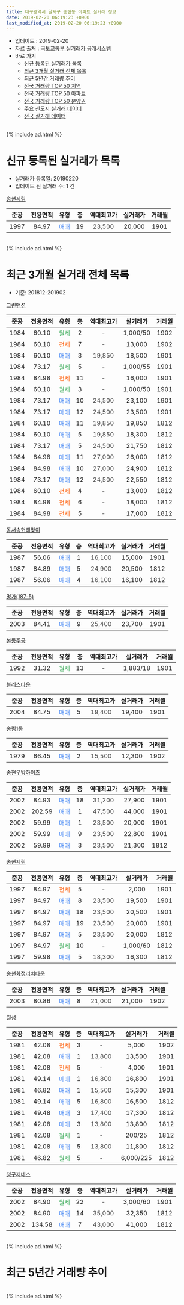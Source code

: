 ```yaml
---
title: 대구광역시 달서구 송현동 아파트 실거래 정보
date: 2019-02-20 06:19:23 +0900
last_modified_at: 2019-02-20 06:19:23 +0900
---
```


* 업데이트 : 2019-02-20
* 자료 출처 : [국토교통부 실거래가 공개시스템](http://rt.molit.go.kr)
* 바로 가기
    * [신규 등록된 실거래가 목록](#신규-등록된-실거래가-목록)
    * [최근 3개월 실거래 전체 목록](#최근-3개월-실거래-전체-목록)
    * [최근 5년간 거래량 추이](#최근-5년간-거래량-추이)
    * [전국 거래량 TOP 50 지역](https://inasie.github.io/apt-trade-info/최근-3개월-전국에서-가장-거래가-많이-발생한-지역)
    * [전국 거래량 TOP 50 아파트](https://inasie.github.io/apt-trade-info/최근-3개월-전국에서-가장-거래가-많이-발생한-아파트)
    * [전국 거래량 TOP 50 분양권](https://inasie.github.io/apt-trade-info/최근-3개월-전국에서-가장-거래가-많이-발생한-분양권)
    * [주요 신도시 실거래 데이터](https://inasie.github.io/apt-trade-info/주요-신도시)
    * [전국 실거래 데이터](https://inasie.github.io/apt-trade-info/전국)
<br>
{% include ad.html %}
<br>

# 신규 등록된 실거래가 목록
* 실거래가 등록일: 20190220
* 업데이트 된 실거래 수: 1 건


[송현제림](https://search.naver.com/search.naver?query=%EB%8C%80%EA%B5%AC%EA%B4%91%EC%97%AD%EC%8B%9C+%EB%8B%AC%EC%84%9C%EA%B5%AC+%EC%86%A1%ED%98%84%EB%8F%99+%EC%86%A1%ED%98%84%EC%A0%9C%EB%A6%BC)

|준공|전용면적|유형|층|역대최고가|실거래가|거래월|
|:---:|:---:|:---:|:---:|:---:|:---:|:---:|
|1997|84.97|<span style="color:#4285f3">매매</span>|19|<span style="color:#444444">23,500</span>|20,000|1901|


<br>
{% include ad.html %}
<br>

# 최근 3개월 실거래 전체 목록
* 기준: 201812-201902


[그린맨션](https://search.naver.com/search.naver?query=%EB%8C%80%EA%B5%AC%EA%B4%91%EC%97%AD%EC%8B%9C+%EB%8B%AC%EC%84%9C%EA%B5%AC+%EC%86%A1%ED%98%84%EB%8F%99+%EA%B7%B8%EB%A6%B0%EB%A7%A8%EC%85%98)

|준공|전용면적|유형|층|역대최고가|실거래가|거래월|
|:---:|:---:|:---:|:---:|:---:|:---:|:---:|
|1984|60.10|<span style="color:#34a853">월세</span>|2|<span style="color:#444444">-</span>|1,000/50|1902|
|1984|60.10|<span style="color:#ff5a00">전세</span>|7|<span style="color:#444444">-</span>|13,000|1902|
|1984|60.10|<span style="color:#4285f3">매매</span>|3|<span style="color:#444444">19,850</span>|18,500|1901|
|1984|73.17|<span style="color:#34a853">월세</span>|5|<span style="color:#444444">-</span>|1,000/55|1901|
|1984|84.98|<span style="color:#ff5a00">전세</span>|11|<span style="color:#444444">-</span>|16,000|1901|
|1984|60.10|<span style="color:#34a853">월세</span>|3|<span style="color:#444444">-</span>|1,000/50|1901|
|1984|73.17|<span style="color:#4285f3">매매</span>|10|<span style="color:#444444">24,500</span>|23,100|1901|
|1984|73.17|<span style="color:#4285f3">매매</span>|12|<span style="color:#444444">24,500</span>|23,500|1901|
|1984|60.10|<span style="color:#4285f3">매매</span>|11|<span style="color:#444444">19,850</span>|19,850|1812|
|1984|60.10|<span style="color:#4285f3">매매</span>|5|<span style="color:#444444">19,850</span>|18,300|1812|
|1984|73.17|<span style="color:#4285f3">매매</span>|5|<span style="color:#444444">24,500</span>|21,750|1812|
|1984|84.98|<span style="color:#4285f3">매매</span>|11|<span style="color:#444444">27,000</span>|26,000|1812|
|1984|84.98|<span style="color:#4285f3">매매</span>|10|<span style="color:#444444">27,000</span>|24,900|1812|
|1984|73.17|<span style="color:#4285f3">매매</span>|12|<span style="color:#444444">24,500</span>|22,550|1812|
|1984|60.10|<span style="color:#ff5a00">전세</span>|4|<span style="color:#444444">-</span>|13,000|1812|
|1984|84.98|<span style="color:#ff5a00">전세</span>|6|<span style="color:#444444">-</span>|18,000|1812|
|1984|84.98|<span style="color:#ff5a00">전세</span>|5|<span style="color:#444444">-</span>|17,000|1812|

[동서송현해맞이](https://search.naver.com/search.naver?query=%EB%8C%80%EA%B5%AC%EA%B4%91%EC%97%AD%EC%8B%9C+%EB%8B%AC%EC%84%9C%EA%B5%AC+%EC%86%A1%ED%98%84%EB%8F%99+%EB%8F%99%EC%84%9C%EC%86%A1%ED%98%84%ED%95%B4%EB%A7%9E%EC%9D%B4)

|준공|전용면적|유형|층|역대최고가|실거래가|거래월|
|:---:|:---:|:---:|:---:|:---:|:---:|:---:|
|1987|56.06|<span style="color:#4285f3">매매</span>|1|<span style="color:#444444">16,100</span>|15,000|1901|
|1987|84.89|<span style="color:#4285f3">매매</span>|5|<span style="color:#444444">24,900</span>|20,500|1812|
|1987|56.06|<span style="color:#4285f3">매매</span>|4|<span style="color:#444444">16,100</span>|16,100|1812|

[명가(187-5)](https://search.naver.com/search.naver?query=%EB%8C%80%EA%B5%AC%EA%B4%91%EC%97%AD%EC%8B%9C+%EB%8B%AC%EC%84%9C%EA%B5%AC+%EC%86%A1%ED%98%84%EB%8F%99+%EB%AA%85%EA%B0%80%28187-5%29)

|준공|전용면적|유형|층|역대최고가|실거래가|거래월|
|:---:|:---:|:---:|:---:|:---:|:---:|:---:|
|2003|84.41|<span style="color:#4285f3">매매</span>|9|<span style="color:#444444">25,400</span>|23,700|1901|

[본동주공](https://search.naver.com/search.naver?query=%EB%8C%80%EA%B5%AC%EA%B4%91%EC%97%AD%EC%8B%9C+%EB%8B%AC%EC%84%9C%EA%B5%AC+%EC%86%A1%ED%98%84%EB%8F%99+%EB%B3%B8%EB%8F%99%EC%A3%BC%EA%B3%B5)

|준공|전용면적|유형|층|역대최고가|실거래가|거래월|
|:---:|:---:|:---:|:---:|:---:|:---:|:---:|
|1992|31.32|<span style="color:#34a853">월세</span>|13|<span style="color:#444444">-</span>|1,883/18|1901|

[블리스타운](https://search.naver.com/search.naver?query=%EB%8C%80%EA%B5%AC%EA%B4%91%EC%97%AD%EC%8B%9C+%EB%8B%AC%EC%84%9C%EA%B5%AC+%EC%86%A1%ED%98%84%EB%8F%99+%EB%B8%94%EB%A6%AC%EC%8A%A4%ED%83%80%EC%9A%B4)

|준공|전용면적|유형|층|역대최고가|실거래가|거래월|
|:---:|:---:|:---:|:---:|:---:|:---:|:---:|
|2004|84.75|<span style="color:#4285f3">매매</span>|5|<span style="color:#444444">19,400</span>|19,400|1901|

[송림1동](https://search.naver.com/search.naver?query=%EB%8C%80%EA%B5%AC%EA%B4%91%EC%97%AD%EC%8B%9C+%EB%8B%AC%EC%84%9C%EA%B5%AC+%EC%86%A1%ED%98%84%EB%8F%99+%EC%86%A1%EB%A6%BC1%EB%8F%99)

|준공|전용면적|유형|층|역대최고가|실거래가|거래월|
|:---:|:---:|:---:|:---:|:---:|:---:|:---:|
|1979|66.45|<span style="color:#4285f3">매매</span>|2|<span style="color:#444444">15,500</span>|12,300|1902|

[송현우방하이츠](https://search.naver.com/search.naver?query=%EB%8C%80%EA%B5%AC%EA%B4%91%EC%97%AD%EC%8B%9C+%EB%8B%AC%EC%84%9C%EA%B5%AC+%EC%86%A1%ED%98%84%EB%8F%99+%EC%86%A1%ED%98%84%EC%9A%B0%EB%B0%A9%ED%95%98%EC%9D%B4%EC%B8%A0)

|준공|전용면적|유형|층|역대최고가|실거래가|거래월|
|:---:|:---:|:---:|:---:|:---:|:---:|:---:|
|2002|84.93|<span style="color:#4285f3">매매</span>|18|<span style="color:#444444">31,200</span>|27,900|1901|
|2002|202.59|<span style="color:#4285f3">매매</span>|1|<span style="color:#444444">47,500</span>|44,000|1901|
|2002|59.99|<span style="color:#4285f3">매매</span>|1|<span style="color:#444444">23,500</span>|20,000|1901|
|2002|59.99|<span style="color:#4285f3">매매</span>|9|<span style="color:#444444">23,500</span>|22,800|1901|
|2002|59.99|<span style="color:#4285f3">매매</span>|3|<span style="color:#444444">23,500</span>|21,300|1812|

[송현제림](https://search.naver.com/search.naver?query=%EB%8C%80%EA%B5%AC%EA%B4%91%EC%97%AD%EC%8B%9C+%EB%8B%AC%EC%84%9C%EA%B5%AC+%EC%86%A1%ED%98%84%EB%8F%99+%EC%86%A1%ED%98%84%EC%A0%9C%EB%A6%BC)

|준공|전용면적|유형|층|역대최고가|실거래가|거래월|
|:---:|:---:|:---:|:---:|:---:|:---:|:---:|
|1997|84.97|<span style="color:#ff5a00">전세</span>|5|<span style="color:#444444">-</span>|2,000|1901|
|1997|84.97|<span style="color:#4285f3">매매</span>|8|<span style="color:#444444">23,500</span>|19,500|1901|
|1997|84.97|<span style="color:#4285f3">매매</span>|18|<span style="color:#444444">23,500</span>|20,500|1901|
|1997|84.97|<span style="color:#4285f3">매매</span>|19|<span style="color:#444444">23,500</span>|20,000|1901|
|1997|84.97|<span style="color:#4285f3">매매</span>|5|<span style="color:#444444">23,500</span>|20,000|1812|
|1997|84.97|<span style="color:#34a853">월세</span>|10|<span style="color:#444444">-</span>|1,000/60|1812|
|1997|59.98|<span style="color:#4285f3">매매</span>|5|<span style="color:#444444">18,300</span>|16,300|1812|

[송현화정리치타운](https://search.naver.com/search.naver?query=%EB%8C%80%EA%B5%AC%EA%B4%91%EC%97%AD%EC%8B%9C+%EB%8B%AC%EC%84%9C%EA%B5%AC+%EC%86%A1%ED%98%84%EB%8F%99+%EC%86%A1%ED%98%84%ED%99%94%EC%A0%95%EB%A6%AC%EC%B9%98%ED%83%80%EC%9A%B4)

|준공|전용면적|유형|층|역대최고가|실거래가|거래월|
|:---:|:---:|:---:|:---:|:---:|:---:|:---:|
|2003|80.86|<span style="color:#4285f3">매매</span>|8|<span style="color:#444444">21,000</span>|21,000|1902|

[월성](https://search.naver.com/search.naver?query=%EB%8C%80%EA%B5%AC%EA%B4%91%EC%97%AD%EC%8B%9C+%EB%8B%AC%EC%84%9C%EA%B5%AC+%EC%86%A1%ED%98%84%EB%8F%99+%EC%9B%94%EC%84%B1)

|준공|전용면적|유형|층|역대최고가|실거래가|거래월|
|:---:|:---:|:---:|:---:|:---:|:---:|:---:|
|1981|42.08|<span style="color:#ff5a00">전세</span>|3|<span style="color:#444444">-</span>|5,000|1902|
|1981|42.08|<span style="color:#4285f3">매매</span>|1|<span style="color:#444444">13,800</span>|13,500|1901|
|1981|42.08|<span style="color:#ff5a00">전세</span>|5|<span style="color:#444444">-</span>|4,000|1901|
|1981|49.14|<span style="color:#4285f3">매매</span>|1|<span style="color:#444444">16,800</span>|16,800|1901|
|1981|46.82|<span style="color:#4285f3">매매</span>|1|<span style="color:#444444">15,500</span>|15,300|1901|
|1981|49.14|<span style="color:#4285f3">매매</span>|5|<span style="color:#444444">16,800</span>|16,500|1812|
|1981|49.48|<span style="color:#4285f3">매매</span>|3|<span style="color:#444444">17,400</span>|17,300|1812|
|1981|42.08|<span style="color:#4285f3">매매</span>|3|<span style="color:#444444">13,800</span>|13,800|1812|
|1981|42.08|<span style="color:#34a853">월세</span>|1|<span style="color:#444444">-</span>|200/25|1812|
|1981|42.08|<span style="color:#4285f3">매매</span>|5|<span style="color:#444444">13,800</span>|11,800|1812|
|1981|46.82|<span style="color:#34a853">월세</span>|5|<span style="color:#444444">-</span>|6,000/225|1812|


<script async src="//pagead2.googlesyndication.com/pagead/js/adsbygoogle.js"></script>
<!-- 기본 -->
<ins class="adsbygoogle"
     style="display:block"
     data-ad-client="ca-pub-2446590836940007"
     data-ad-slot="1659523306"
     data-ad-format="auto"
     data-full-width-responsive="true"></ins>
<script>
(adsbygoogle = window.adsbygoogle || []).push({});
</script>


[청구제네스](https://search.naver.com/search.naver?query=%EB%8C%80%EA%B5%AC%EA%B4%91%EC%97%AD%EC%8B%9C+%EB%8B%AC%EC%84%9C%EA%B5%AC+%EC%86%A1%ED%98%84%EB%8F%99+%EC%B2%AD%EA%B5%AC%EC%A0%9C%EB%84%A4%EC%8A%A4)

|준공|전용면적|유형|층|역대최고가|실거래가|거래월|
|:---:|:---:|:---:|:---:|:---:|:---:|:---:|
|2002|84.90|<span style="color:#34a853">월세</span>|22|<span style="color:#444444">-</span>|3,000/60|1901|
|2002|84.90|<span style="color:#4285f3">매매</span>|14|<span style="color:#444444">35,000</span>|32,350|1812|
|2002|134.58|<span style="color:#4285f3">매매</span>|7|<span style="color:#444444">43,000</span>|41,000|1812|


<br>
{% include ad.html %}
<br>

# 최근 5년간 거래량 추이


<div style="width:100%;">
    <canvas id="deal_progress" height="200"></canvas>
</div>

<script>
new Chart(document.getElementById("deal_progress"), {
    type: 'line',
    data: {
        labels: ['201402','201403','201404','201405','201406','201407','201408','201409','201410','201411','201412','201501','201502','201503','201504','201505','201506','201507','201508','201509','201510','201511','201512','201601','201602','201603','201604','201605','201606','201607','201608','201609','201610','201611','201612','201701','201702','201703','201704','201705','201706','201707','201708','201709','201710','201711','201712','201801','201802','201803','201804','201805','201806','201807','201808','201809','201810','201811','201812','201901','201902'],
        datasets: [{
            label: '매매',
            pointRadius: 1,
            data: [26, 36, 33, 18, 17, 16, 17, 31, 20, 13, 19, 21, 13, 23, 28, 28, 21, 28, 10, 14, 19, 8, 3, 7, 7, 12, 9, 10, 15, 9, 10, 16, 14, 14, 13, 6, 13, 22, 16, 20, 23, 16, 24, 18, 21, 21, 14, 15, 20, 28, 23, 21, 16, 15, 27, 26, 22, 19, 17, 16, 2],
            borderColor: "rgba(255, 201, 14, 1)",
            backgroundColor: "rgba(255, 201, 14, 0.5)",
            fill: false,
            lineTension: 0
        },{
            label: '전월세',
            pointRadius: 1,
            data: [9, 12, 11, 6, 6, 10, 8, 8, 10, 6, 6, 9, 6, 14, 7, 3, 10, 12, 8, 0, 9, 6, 9, 11, 9, 13, 10, 11, 5, 4, 10, 13, 10, 6, 7, 4, 9, 9, 8, 11, 6, 11, 5, 10, 11, 4, 3, 6, 6, 13, 6, 9, 7, 4, 3, 7, 6, 11, 6, 7, 3],
            borderColor: "rgba(0, 141, 185, 1)",
            backgroundColor: "rgba(0, 141, 185, 0.5)",
            fill: false,
            lineTension: 0
        }
        ]
    },
    options: {
        responsive: true,
        title: {
            display: false
        },
        tooltips: {
            mode: 'index',
            intersect: false
        },
        hover: {
            mode: 'nearest',
            intersect: true
        },
        scales: {
            xAxes: [{
                display: true,
                scaleLabel: {
                    display: true,
                    labelString: '년/월'
                }
            }],
            yAxes: [{
                display: true,
                ticks: {
                    suggestedMin: 0,
                },
                scaleLabel: {
                    display: true,
                    labelString: '실거래 수'
                }
            }]
        }
    }
});

</script>


<br>
{% include ad.html %}
<br>

